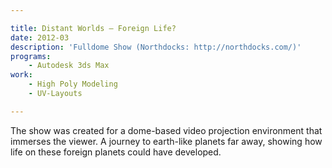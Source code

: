 ```yaml
---

title: Distant Worlds – Foreign Life?
date: 2012-03
description: 'Fulldome Show (Northdocks: http://northdocks.com/)'
programs:
    - Autodesk 3ds Max
work:
    - High Poly Modeling
    - UV-Layouts

---
```


The show was created for a dome-based video projection environment that immerses the viewer. A journey to
earth-like planets far away, showing how life on these foreign planets could have developed.
